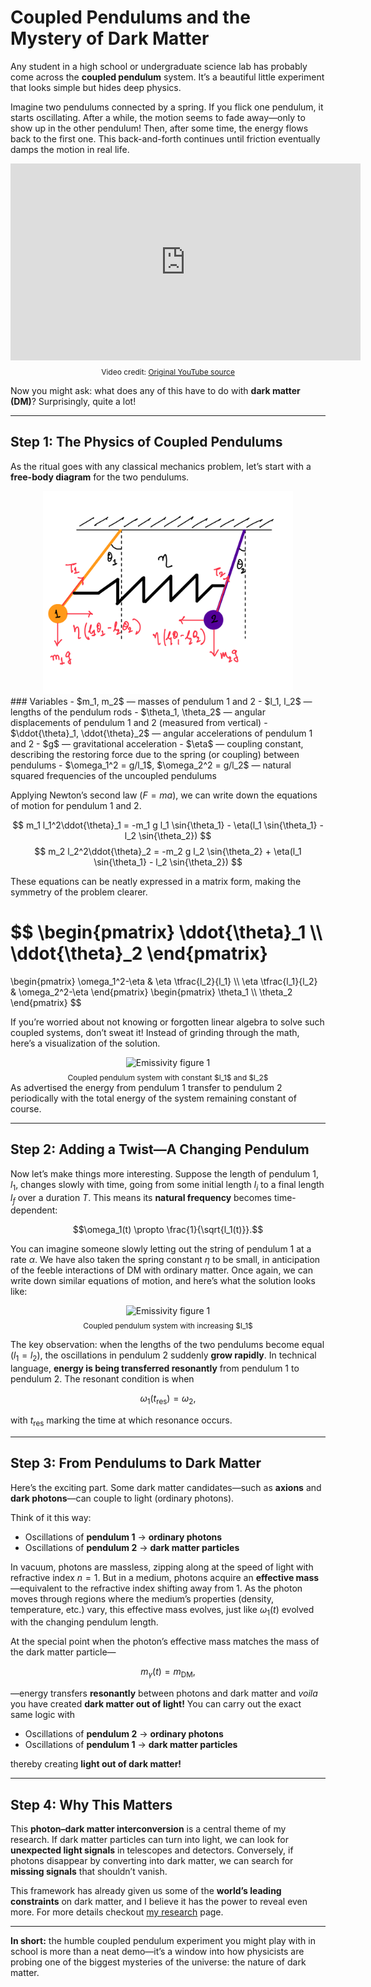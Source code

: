 # Coupled Pendulums and the Mystery of Dark Matter  

Any student in a high school or undergraduate science lab has probably come across the **coupled pendulum** system. It’s a beautiful little experiment that looks simple but hides deep physics.  

Imagine two pendulums connected by a spring. If you flick one pendulum, it starts oscillating. After a while, the motion seems to fade away—only to show up in the other pendulum! Then, after some time, the energy flows back to the first one. This back-and-forth continues until friction eventually damps the motion in real life.  

<iframe width="560" height="315" 
  src="https://www.youtube.com/embed/63lGZYdfano" 
  frameborder="0" allow="accelerometer; autoplay; encrypted-media; gyroscope; picture-in-picture" 
  allowfullscreen>
</iframe>

<p style="font-size:12px; text-align:center; margin-top:0.5rem;">
Video credit: <a href="https://www.youtube.com/watch?v=63lGZYdfano" target="_blank">Original YouTube source</a>
</p>

Now you might ask: what does any of this have to do with **dark matter (DM)**? Surprisingly, quite a lot!  

---

## Step 1: The Physics of Coupled Pendulums  

As the ritual goes with any classical mechanics problem, let’s start with a **free-body diagram** for the two pendulums. 

<div align="center">
  <img src="./coupled_FBD.jpeg" alt="Free body diagram of coupled pendulums" width="400">
</div>  
### Variables
- $m_1, m_2$ — masses of pendulum 1 and 2  
- $l_1, l_2$ — lengths of the pendulum rods  
- $\theta_1, \theta_2$ — angular displacements of pendulum 1 and 2 (measured from vertical)  
- $\ddot{\theta}_1, \ddot{\theta}_2$ — angular accelerations of pendulum 1 and 2  
- $g$ — gravitational acceleration  
- $\eta$ — coupling constant, describing the restoring force due to the spring (or coupling) between pendulums  
- $\omega_1^2 = g/l_1$, $\omega_2^2 = g/l_2$ — natural squared frequencies of the uncoupled pendulums  

Applying Newton’s second law ($F = ma$), we can write down the equations of motion for pendulum 1 and 2.  

$$
m_1 l_1^2\ddot{\theta}_1 = -m_1 g l_1 \sin{\theta_1} - \eta(l_1 \sin{\theta_1} - l_2 \sin{\theta_2})
$$
$$
m_2 l_2^2\ddot{\theta}_2 = -m_2 g l_2 \sin{\theta_2} + \eta(l_1 \sin{\theta_1} - l_2 \sin{\theta_2})
$$

These equations can be neatly expressed in a matrix form, making the symmetry of the problem clearer. 

$$
\begin{pmatrix}
\ddot{\theta}_1 \\\\
\ddot{\theta}_2
\end{pmatrix}
=
\begin{pmatrix}
\omega_1^2-\eta & \eta \tfrac{l_2}{l_1} \\\\
\eta \tfrac{l_1}{l_2} & \omega_2^2-\eta
\end{pmatrix}
\begin{pmatrix}
\theta_1 \\\\
\theta_2
\end{pmatrix}
$$


If you’re worried about not knowing or forgotten linear algebra to solve such coupled systems, don’t sweat it! Instead of grinding through the math, here’s a visualization of the solution.  

  <div style="flex: 1; text-align: center;">
    <img src="./coupled_pendula_constant_l.gif" 
         alt="Emissivity figure 1" 
         style="max-width: 100%; height: auto;">
    <figcaption style="font-size:12px; text-align:center; margin-top:0.5rem;">
      Coupled pendulum system with constant $l_1$ and $l_2$
    </figcaption>
  </div> 
As advertised the energy from pendulum 1 transfer to pendulum 2 periodically with the total energy of the system remaining constant of course.

---

## Step 2: Adding a Twist—A Changing Pendulum  

Now let’s make things more interesting. Suppose the length of pendulum 1, $l_1$, changes slowly with time, going from some initial length $l_i$ to a final length $l_f$ over a duration $T$. This means its **natural frequency** becomes time-dependent:  

$$\omega_1(t) \propto \frac{1}{\sqrt{l_1(t)}}.$$

You can imagine someone slowly letting out the string of pendulum 1 at a rate $\alpha$. We have also taken the spring constant $\eta$ to be small, in anticipation of the feeble interactions of DM with ordinary matter. Once again, we can write down similar equations of motion, and here’s what the solution looks like:  

  <div style="flex: 1; text-align: center;">
    <img src="./coupled_pendula_increasing_l.gif" 
         alt="Emissivity figure 1" 
         style="max-width: 100%; height: auto;">
    <figcaption style="font-size:12px; text-align:center; margin-top:0.5rem;">
      Coupled pendulum system with increasing $l_1$
    </figcaption>
  </div> 

The key observation: when the lengths of the two pendulums become equal ($l_1 = l_2$), the oscillations in pendulum 2 suddenly **grow rapidly**. In technical language, **energy is being transferred resonantly** from pendulum 1 to pendulum 2. The resonant condition is when  

$$\omega_1(t_\text{res}) = \omega_2,$$  

with $t_\text{res}$ marking the time at which resonance occurs.  

---

## Step 3: From Pendulums to Dark Matter  

Here’s the exciting part. Some dark matter candidates—such as **axions** and **dark photons**—can couple to light (ordinary photons).  

Think of it this way:  
- Oscillations of **pendulum 1** → **ordinary photons**  
- Oscillations of **pendulum 2** → **dark matter particles**  

In vacuum, photons are massless, zipping along at the speed of light with refractive index $n = 1$. But in a medium, photons acquire an **effective mass**—equivalent to the refractive index shifting away from 1. As the photon moves through regions where the medium’s properties (density, temperature, etc.) vary, this effective mass evolves, just like $\omega_1(t)$ evolved with the changing pendulum length.  

At the special point when the photon’s effective mass matches the mass of the dark matter particle—  

$$m_\gamma(t) = m_\text{DM},$$  

—energy transfers **resonantly** between photons and dark matter and *voila* you have created **dark matter out of light!** 
You can carry out the exact same logic with  

- Oscillations of **pendulum 2** → **ordinary photons**  
- Oscillations of **pendulum 1** → **dark matter particles** 

thereby creating **light out of dark matter!**


---

## Step 4: Why This Matters  

This **photon–dark matter interconversion** is a central theme of my research. If dark matter particles can turn into light, we can look for **unexpected light signals** in telescopes and detectors. Conversely, if photons disappear by converting into dark matter, we can search for **missing signals** that shouldn’t vanish.  

This framework has already given us some of the **world’s leading constraints** on dark matter, and I believe it has the power to reveal even more. For more details checkout [my research](../research/index.md) page.

---

**In short:** the humble coupled pendulum experiment you might play with in school is more than a neat demo—it’s a window into how physicists are probing one of the biggest mysteries of the universe: the nature of dark matter.  
